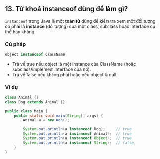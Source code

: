 ## 13. Từ khoá instanceof dùng để làm gì?

`instanceof` trong Java là một **toán tử** dùng để kiểm tra xem một đối tượng có phải là **instance** (đối tượng) của một class, subclass hoặc interface cụ thể hay không.

### Cú pháp
```java
object instanceof ClassName
```
- Trả về true nếu object là một instance của ClassName (hoặc subclass/implement interface của nó).
- Trả về false nếu không phải hoặc nếu object là null.

### Ví dụ
```java
class Animal {}
class Dog extends Animal {}

public class Main {
    public static void main(String[] args) {
        Animal a = new Dog();

        System.out.println(a instanceof Dog);     // true
        System.out.println(a instanceof Animal);  // true
        System.out.println(a instanceof Object);  // true
        System.out.println(a instanceof String);  // false
    }
}
```